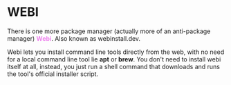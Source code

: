 # WEBI

There is one more package manager (actually more of an anti-package manager) **<span style="color:violet">Webi</span>**. Also known as webinstall.dev.

Webi lets you install command line tools directly from the web, with no need for a local command line tool lie **apt** or **brew**. You don't need to install webi itself at all, instead, you just run a shell command that downloads and runs the tool's official installer script.
